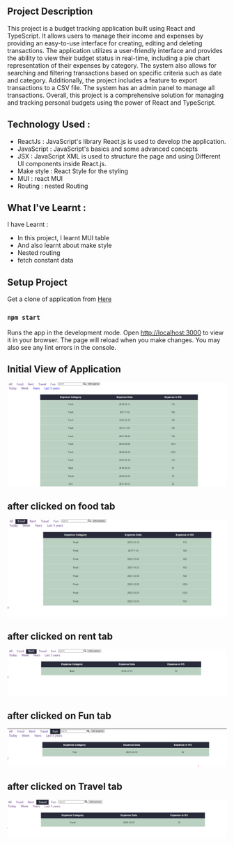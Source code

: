 ## Project Description

This project is a budget tracking application built using React and TypeScript. It allows users to manage their income and expenses by providing an easy-to-use interface for creating, editing and deleting transactions. The application utilizes a user-friendly interface and provides the ability to view their budget status in real-time, including a pie chart representation of their expenses by category. The system also allows for searching and filtering transactions based on specific criteria such as date and category. Additionally, the project includes a feature to export transactions to a CSV file. The system has an admin panel to manage all transactions. Overall, this project is a comprehensive solution for managing and tracking personal budgets using the power of React and TypeScript.

## Technology Used :

- ReactJs : JavaScript's library React.js is used to develop the application.
- JavaScript :  JavaScript's basics and some advanced concepts 
- JSX : JavaScript XML is used to structure the page and using Different UI components inside React.js.
- Make style : React Style for the styling
- MUI : react MUI
- Routing : nested Routing
## What I've Learnt :

I have Learnt :
- In this project, I learnt MUI table
- And also learnt about make style
- Nested routing 
- fetch constant data
## Setup Project

Get a clone of application from [Here](https://github.com/sachinrao-dev/budget-tracker-react-typescript)
### `npm start`

Runs the app in the development mode. Open [http://localhost:3000](http://localhost:3000) to view it in your browser.
The page will reload when you make changes. You may also see any lint errors in the console.

## Initial View of Application
![Dashboard](src/assets/dashboardbudget.png)

## after clicked on food tab
![foodTab](src/assets/foodTab.png)

## after clicked on rent tab
![Rent Tab](src/assets/renttab.png)

## after clicked on Fun tab
![Fun Tab](src/assets/fun.png)

## after clicked on Travel tab
![travel tab](src/assets/traveltab.png)
